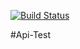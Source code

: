 [![Build Status](https://travis-ci.com/laurarebecasantos/Api-Test.svg?branch=master)](https://travis-ci.com/laurarebecasantos/Api-Test)

#Api-Test
